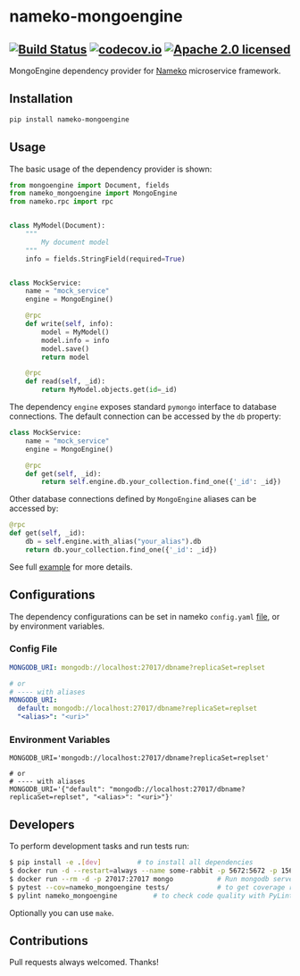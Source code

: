 # nameko-mongoengine

[![Build Status](https://travis-ci.com/ketgo/nameko-mongoengine.svg?branch=master)](https://travis-ci.com/ketgo/nameko-mongoengine)
[![codecov.io](https://codecov.io/gh/ketgo/nameko-mongoengine/coverage.svg?branch=master)](https://codecov.io/gh/ketgo/nameko-mongoengine/coverage.svg?branch=master)
[![Apache 2.0 licensed](https://img.shields.io/badge/License-Apache%202.0-yellow.svg)](LICENSE)
---

MongoEngine dependency provider for [Nameko](https://github.com/nameko/nameko) microservice framework.

## Installation

```bash
pip install nameko-mongoengine
```

## Usage

The basic usage of the dependency provider is shown:
```python
from mongoengine import Document, fields
from nameko_mongoengine import MongoEngine
from nameko.rpc import rpc


class MyModel(Document):
    """
        My document model
    """
    info = fields.StringField(required=True)


class MockService:
    name = "mock_service"
    engine = MongoEngine()

    @rpc
    def write(self, info):
        model = MyModel()
        model.info = info
        model.save()
        return model

    @rpc
    def read(self, _id):
        return MyModel.objects.get(id=_id)
```

The dependency `engine` exposes standard `pymongo` interface to database connections. The default connection can be accessed by the `db` property:
```python
class MockService:
    name = "mock_service"
    engine = MongoEngine()

    @rpc
    def get(self, _id):
        return self.engine.db.your_collection.find_one({'_id': _id})
```
Other database connections defined by `MongoEngine` aliases can be accessed by:
```python
@rpc
def get(self, _id):
    db = self.engine.with_alias("your_alias").db
    return db.your_collection.find_one({'_id': _id})
```

See full [example](https://github.com/ketgo/nameko-mongoengine/tree/master/example) for more details.

## Configurations

The dependency configurations can be set in nameko `config.yaml` [file](https://docs.nameko.io/en/stable/cli.html), or by environment variables. 

### Config File

```yaml
MONGODB_URI: mongodb://localhost:27017/dbname?replicaSet=replset

# or
# ---- with aliases
MONGODB_URI:
  default: mongodb://localhost:27017/dbname?replicaSet=replset
  "<alias>": "<uri>"
```

### Environment Variables

```.env
MONGODB_URI='mongodb://localhost:27017/dbname?replicaSet=replset'

# or
# ---- with aliases
MONGODB_URI='{"default": "mongodb://localhost:27017/dbname?replicaSet=replset", "<alias>": "<uri>"}'
```

## Developers

To perform development tasks and run tests run:
```bash
$ pip install -e .[dev]			# to install all dependencies
$ docker run -d --restart=always --name some-rabbit -p 5672:5672 -p 15672:15672 rabbitmq:3-management   # Run rabbitmq-management server
$ docker run --rm -d -p 27017:27017 mongo			# Run mongodb server on docker
$ pytest --cov=nameko_mongoengine tests/			# to get coverage report
$ pylint nameko_mongoengine			# to check code quality with PyLint
```
Optionally you can use `make`.

## Contributions

Pull requests always welcomed. Thanks!
